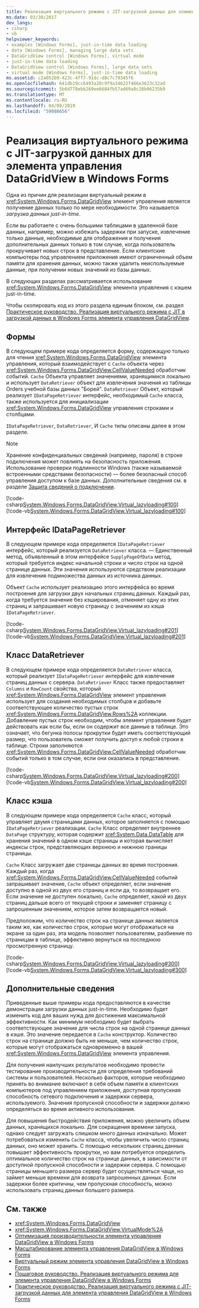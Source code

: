 ```yaml
---
title: Реализация виртуального режима с JIT-загрузкой данных для элемента управления DataGridView в Windows Forms
ms.date: 03/30/2017
dev_langs:
- csharp
- vb
helpviewer_keywords:
- examples [Windows Forms], just-in-time data loading
- data [Windows Forms], managing large data sets
- DataGridView control [Windows Forms], virtual mode
- just-in-time data loading
- DataGridView control [Windows Forms], large data sets
- virtual mode [Windows Forms], just-in-time data loading
ms.assetid: c2a052b9-423c-4ff7-91dc-d8c7c79345f6
ms.openlocfilehash: 641db19cc6493a20c9f9a34622f466e3623c32ad
ms.sourcegitcommit: 5b6d778ebb269ee6684fb57ad69a8c28b06235b9
ms.translationtype: MT
ms.contentlocale: ru-RU
ms.lasthandoff: 04/08/2019
ms.locfileid: "59088656"
---
```

# <a name="implementing-virtual-mode-with-just-in-time-data-loading-in-the-windows-forms-datagridview-control"></a>Реализация виртуального режима с JIT-загрузкой данных для элемента управления DataGridView в Windows Forms
Одна из причин для реализации виртуальный режим в <xref:System.Windows.Forms.DataGridView> элемент управления является получение данных только по мере необходимости. Это называется *загрузка данных just-in-time*.  
  
 Если вы работаете с очень большими таблицами в удаленной базе данных, например, можно избежать задержки при запуске, извлечение только данные, необходимые для отображения и получения дополнительных данных только в том случае, когда пользователь прокручивает новых строк в представление. Если клиентские компьютеры под управлением приложения имеют ограниченный объем памяти для хранения данных, можно также удалить неиспользуемые данные, при получении новых значений из базы данных.  
  
 В следующих разделах рассматривается использование <xref:System.Windows.Forms.DataGridView> элемента управления с кэшем just-in-time.  
  
 Чтобы скопировать код из этого раздела единым блоком, см. раздел [Практическое руководство. Реализация виртуального режима с JIT в загрузкой данных в Windows Forms элемента управления DataGridView](virtual-mode-with-just-in-time-data-loading-in-the-datagrid.md).  
  
## <a name="the-form"></a>Формы  
 В следующем примере кода определяется форму, содержащую только для чтения <xref:System.Windows.Forms.DataGridView> элемента управления, который взаимодействует с `Cache` объекта через <xref:System.Windows.Forms.DataGridView.CellValueNeeded> обработчик событий. `Cache` Объекта управляет значениями, хранящимися локально и использует `DataRetriever` объект для извлечения значения из таблицы Orders учебной базы данных "Борей". `DataRetriever` Объект, который реализует `IDataPageRetriever` интерфейс, необходимый `Cache` класса, также используется для инициализации <xref:System.Windows.Forms.DataGridView> управления строками и столбцами.  
  
 `IDataPageRetriever`, `DataRetriever`, И `Cache` типы описаны далее в этом разделе.  
  
> [!NOTE]
>  Хранение конфиденциальных сведений (например, пароля) в строке подключения может повлиять на безопасность приложения. Использование проверки подлинности Windows (также называемой встроенными средствами безопасности) — более безопасный способ управления доступом к базе данных. Дополнительные сведения см. в разделе [Защита сведений о подключении](../../data/adonet/protecting-connection-information.md).  
  
 [!code-csharp[System.Windows.Forms.DataGridView.Virtual_lazyloading#100](~/samples/snippets/csharp/VS_Snippets_Winforms/System.Windows.Forms.DataGridView.Virtual_lazyloading/CS/lazyloading.cs#100)]
 [!code-vb[System.Windows.Forms.DataGridView.Virtual_lazyloading#100](~/samples/snippets/visualbasic/VS_Snippets_Winforms/System.Windows.Forms.DataGridView.Virtual_lazyloading/VB/lazyloading.vb#100)]  
  
## <a name="the-idatapageretriever-interface"></a>Интерфейс IDataPageRetriever  
 В следующем примере кода определяется `IDataPageRetriever` интерфейс, который реализуется `DataRetriever` класса. — Единственный метод, объявленный в этом интерфейсе `SupplyPageOfData` метод, который требуется индекс начальной строки и число строк на одной странице данных. Эти значения используются средством реализации для извлечения подмножества данных из источника данных.  
  
 Объект `Cache` использует реализацию этого интерфейса во время построения для загрузки двух начальных страниц данных. Каждый раз, когда требуется значение без кэширования, отменяет одну из этих страниц и запрашивает новую страницу с значением из кэша `IDataPageRetriever`.  
  
 [!code-csharp[System.Windows.Forms.DataGridView.Virtual_lazyloading#201](~/samples/snippets/csharp/VS_Snippets_Winforms/System.Windows.Forms.DataGridView.Virtual_lazyloading/CS/lazyloading.cs#201)]
 [!code-vb[System.Windows.Forms.DataGridView.Virtual_lazyloading#201](~/samples/snippets/visualbasic/VS_Snippets_Winforms/System.Windows.Forms.DataGridView.Virtual_lazyloading/VB/lazyloading.vb#201)]  
  
## <a name="the-dataretriever-class"></a>Класс DataRetriever  
 В следующем примере кода определяется `DataRetriever` класса, который реализует `IDataPageRetriever` интерфейс для извлечения страниц данных с сервера. `DataRetriever` Класс также предоставляет `Columns` и `RowCount` свойства, который <xref:System.Windows.Forms.DataGridView> элемент управления использует для создания необходимых столбцов и добавьте соответствующее количество пустых строк <xref:System.Windows.Forms.DataGridView.Rows%2A> коллекции. Добавление пустых строк необходим, чтобы элемент управления будет действовать как если бы, если он содержит все данные в таблице. Это означает, что бегунка полосы прокрутки будет иметь соответствующий размер, что пользователь сможет получить доступ к любой строки в таблице. Строки заполняются <xref:System.Windows.Forms.DataGridView.CellValueNeeded> обработчик событий только в том случае, если они оказались в представление.  
  
 [!code-csharp[System.Windows.Forms.DataGridView.Virtual_lazyloading#200](~/samples/snippets/csharp/VS_Snippets_Winforms/System.Windows.Forms.DataGridView.Virtual_lazyloading/CS/lazyloading.cs#200)]
 [!code-vb[System.Windows.Forms.DataGridView.Virtual_lazyloading#200](~/samples/snippets/visualbasic/VS_Snippets_Winforms/System.Windows.Forms.DataGridView.Virtual_lazyloading/VB/lazyloading.vb#200)]  
  
## <a name="the-cache-class"></a>Класс кэша  
 В следующем примере кода определяется `Cache` класс, который управляет двумя страницами данных, которое заполняется с помощью `IDataPageRetriever` реализации. `Cache` Класс определяет внутреннее `DataPage` структуру, которая содержит <xref:System.Data.DataTable> для хранения значений в одном кэше страницы и которая вычисляет индексы строк, представляющих верхнюю и нижнюю границы страницы.  
  
 `Cache` Класс загружает две страницы данных во время построения. Каждый раз, когда <xref:System.Windows.Forms.DataGridView.CellValueNeeded> событий запрашивает значение, `Cache` объект определяет, если значение доступно в одной из двух его страниц и если да, то возвращает его. Если значение не доступен локально, `Cache` определяет, какой из двух страниц дальше всего от текущей строки и заменяет страницу с запрошенным значением, которое затем возвращается новый.  
  
 Предположим, что количество строк на странице данных является таким же, как количество строк, которые могут отображаться на экране за один раз, эта модель позволяет пользователям, разбиение по страницам в таблице, эффективно вернуться на последнюю просмотренную страницу.  
  
 [!code-csharp[System.Windows.Forms.DataGridView.Virtual_lazyloading#300](~/samples/snippets/csharp/VS_Snippets_Winforms/System.Windows.Forms.DataGridView.Virtual_lazyloading/CS/lazyloading.cs#300)]
 [!code-vb[System.Windows.Forms.DataGridView.Virtual_lazyloading#300](~/samples/snippets/visualbasic/VS_Snippets_Winforms/System.Windows.Forms.DataGridView.Virtual_lazyloading/VB/lazyloading.vb#300)]  
  
## <a name="additional-considerations"></a>Дополнительные сведения  
 Приведенные выше примеры кода предоставляются в качестве демонстрации загрузки данных just-in-time. Необходимо будет изменить код для ваших нужд для достижения максимальной эффективности. Как минимум необходимо будет выбрать соответствующее значение для числа строк на одной странице данных в кэше. Это значение передается в `Cache` конструктор. Количество строк на странице должно быть не меньше, чем количество строк, которые могут отображаться одновременно в вашей <xref:System.Windows.Forms.DataGridView> элемента управления.  
  
 Для получения наилучших результатов необходимо провести тестирование производительности для определения требований системы и пользователей. Несколько факторов, которые необходимо принять во внимание включают в себя объем памяти в клиентских компьютеров под управлением приложения, доступная пропускная способность сетевого подключения и задержки сервера, используемого. Значения пропускной способности и задержки должно определяться во время активного использования.  
  
 Для повышения быстродействия приложения, можно увеличить объем данных, хранящихся локально. Для сокращения времени запуска, однако следует загружать слишком много данных изначально. Может потребоваться изменить `Cache` класса, чтобы увеличить число страниц данных, оно может хранить. С помощью нескольких страниц данных повышает эффективность прокрутки, но вам потребуется определить оптимальное количество строк на странице данных, в зависимости от доступной пропускной способности и задержки сервера. С помощью страницы меньшего размера сервер будет осуществляться чаще, но займет меньше времени для возврата запрошенных данных. Если задержки более критичны, чем пропускная способность, можно использовать страниц данных большего размера.  
  
## <a name="see-also"></a>См. также

- <xref:System.Windows.Forms.DataGridView>
- <xref:System.Windows.Forms.DataGridView.VirtualMode%2A>
- [Оптимизация производительности элемента управления DataGridView в Windows Forms](performance-tuning-in-the-windows-forms-datagridview-control.md)
- [Масштабирование элемента управления DataGridView в Windows Forms](best-practices-for-scaling-the-windows-forms-datagridview-control.md)
- [Виртуальный режим элемента управления DataGridView в Windows Forms](virtual-mode-in-the-windows-forms-datagridview-control.md)
- [Пошаговое руководство. Реализация виртуального режима для элемента управления DataGridView в Windows Forms](implementing-virtual-mode-wf-datagridview-control.md)
- [Практическое руководство. Реализация виртуального режима с JIT-загрузкой данных для элемента управления DataGridView в Windows Forms](virtual-mode-with-just-in-time-data-loading-in-the-datagrid.md)
